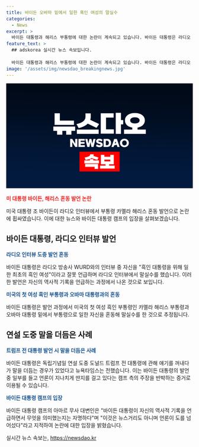 ```yaml
---
title: 바이든 오바마 밑에서 일한 흑인 여성의 말실수
categories:
  - News
excerpt: >
  바이든 대통령과 해리스 부통령에 대한 논란이 계속되고 있습니다. 바이든 대통령은 라디오 인터뷰에서 자신을 흑인 대통령을 위해 일한 최초의 흑인 여성이라고 언급하며 혼란을 야기했습니다. 이는 해리스 부통령과의 혼동에서 나온 말실수로 추정되고 있습니다. 또한, 연설 도중에는 트럼프 전 대통령을 언급하다가 말을 더듬는 모습을 보였습니다. 바이든 대선 캠프는 이에 대해 언론의 지나친 비판을 비판하며 논란을 일으켰습니다. (150자)
feature_text: >
  ## adskorea 실시간 뉴스 속보입니다.

  바이든 대통령과 해리스 부통령에 대한 논란이 계속되고 있습니다. 바이든 대통령은 라디오 인터뷰에서 자신을 흑인 대통령을 위해 일한 최초의 흑인 여성이라고 언급하며 혼란을 야기했습니다. 이는 해리스 부통령과의 혼동에서 나온 말실수로 추정되고 있습니다. 또한, 연설 도중에는 트럼프 전 대통령을 언급하다가 말을 더듬는 모습을 보였습니다. 바이든 대선 캠프는 이에 대해 언론의 지나친 비판을 비판하며 논란을 일으켰습니다. (150자)
image: '/assets/img/newsdao_breakingnews.jpg'
---
```


<p><img src="/assets/img/newsdao_breakingnews.jpg" alt="adskorea 속보" /></p>

<p><b><span style="color: #ee2323;">미 대통령 바이든, 해리스 혼동 발언 논란</span></b></p>

<p data-ke-size="size16">미국 대통령 조 바이든이 라디오 인터뷰에서 부통령 카멜라 해리스 혼동 발언으로 논란에 휩싸였습니다. 이에 대한 뉴스와 바이든 대통령 캠프의 입장을 살펴보겠습니다.</p>

<h2 data-ke-size="size26">바이든 대통령, 라디오 인터뷰 발언</h2>

<p><b><span style="color: #1a5490;">라디오 인터뷰 도중 발언 혼동</span></b></p>

<p data-ke-size="size16">바이든 대통령은 라디오 방송사 WURD와의 인터뷰 중 자신을 "흑인 대통령을 위해 일한 최초의 흑인 여성"이라고 잘못 언급하며 라디오 인터뷰에서 말실수를 했습니다. 이러한 발언은 자신의 역사적 기록을 언급하는 과정에서 나온 것으로 보입니다.</p>

<p><b><span style="color: #1a5490;">미국의 첫 여성 흑인 부통령과 오바마 대통령과의 혼동</span></b></p>

<p data-ke-size="size16">바이든 대통령은 발언 과정에서 미국의 첫 여성 흑인 부통령인 카멜라 해리스 부통령과 오바마 대통령 밑에서 부통령으로 일한 자신을 혼동해 말실수를 한 것으로 추정됩니다.</p>

<h2 data-ke-size="size26">연설 도중 말을 더듬은 사례</h2>

<p><b><span style="color: #1a5490;">트럼프 전 대통령 발언 시 말을 더듬은 사례</span></b></p>

<p data-ke-size="size16">바이든 대통령은 독립기념일 연설 도중 도널드 트럼프 전 대통령에 관해 얘기를 꺼내다가 말을 더듬는 경우가 있었다고 뉴욕타임스는 전했습니다. 이는 바이든 대통령의 발언 중 일부를 들고 언론이 지나치게 딴지를 걸고 있다는 캠프 측의 주장을 반박하는 증거로 이용될 수 있습니다.</p>

<p><b><span style="color: #1a5490;">바이든 대통령 캠프의 입장</span></b></p>

<p data-ke-size="size16">바이든 대통령 캠프의 아마르 무사 대변인은 "바이든 대통령이 자신의 역사적 기록을 언급하면서 무엇을 의미했는지는 자명하다"며 "이것은 뉴스거리도 아니며 언론이 도를 넘어섰다"라고 지적하여 논란에 대한 입장을 밝혔습니다.</p>
실시간 뉴스 속보는, <a href="https://newsdao.kr" rel="dofollow">https://newsdao.kr</a>


